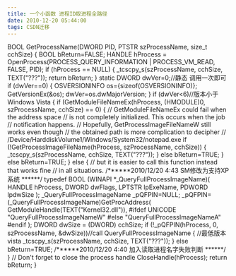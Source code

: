 ```yaml
---
title: 一个小函数 进程ID取进程全路径
date: 2010-12-20 05:44:00
tags: CSDN迁移
---
```

   BOOL GetProcessName(DWORD PID, PTSTR szProcessName, size_t cchSize) { BOOL bReturn=FALSE; HANDLE hProcess = OpenProcess(PROCESS_QUERY_INFORMATION | PROCESS_VM_READ, FALSE, PID); if (hProcess == NULL) { _tcscpy_s(szProcessName, cchSize, TEXT("???")); return bReturn; } static DWORD dwVer=0;//静态 调用一次即可 if (dwVer==0) { OSVERSIONINFO os={sizeof(OSVERSIONINFO)}; GetVersionEx(&os); dwVer=os.dwMajorVersion; } if (dwVer<6)//版本小于 Windows Vista { if (GetModuleFileNameEx(hProcess, (HMODULE)0, szProcessName, cchSize) == 0) { // GetModuleFileNameEx could fail when the address space // is not completely initialized. This occurs when the job // notification happens. // Hopefully, GetProcessImageFileNameW still works even though // the obtained path is more complication to decipher // /Device/HarddiskVolume1/Windows/System32/notepad.exe if (!GetProcessImageFileName(hProcess, szProcessName, cchSize)) { _tcscpy_s(szProcessName, cchSize, TEXT("???")); } else bReturn=TRUE; } else bReturn=TRUE; } else { // but it is easier to call this function instead that works fine // in all situations. /******2010/12/20 4:43 SM修改为支持XP系统 ******/ typedef BOOL (WINAPI *_QueryFullProcessImageName)( HANDLE hProcess, DWORD dwFlags, LPTSTR lpExeName, PDWORD lpdwSize ); _QueryFullProcessImageName _pQFPIN=NULL; _pQFPIN=(_QueryFullProcessImageName)GetProcAddress( GetModuleHandle(TEXT("Kernel32.dll")), #ifdef UNICODE "QueryFullProcessImageNameW" #else "QueryFullProcessImageNameA" #endif ); DWORD dwSize = (DWORD) cchSize; if (!_pQFPIN(hProcess, 0, szProcessName, &dwSize))//call QueryFullProcessImageName { //最低版本 vista _tcscpy_s(szProcessName, cchSize, TEXT("???")); } else bReturn=TRUE; /******2010/12/20 4:40 加入读取进程名字失败判断 ******/ } // Don't forget to close the process handle CloseHandle(hProcess); return bReturn; }  

   
 